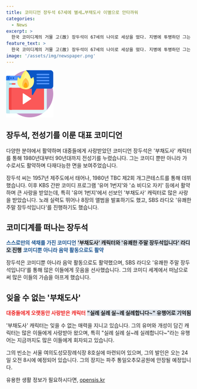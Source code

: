 ```yaml
---
title: 코미디언 장두석 67세에 별세…부채도사 이별으로 안타까워
categories:
  - News
excerpt: >
  한국 코미디계의 거물 고(故) 장두석이 67세의 나이로 세상을 떴다. 지병에 투병하던 그는 TBC 제2회 개그콘테스트를 시작으로 부채도사 캐릭터로 큰 인기를 끌었으며, 노래 실력으로도 활약했다. SBS 라디오 유쾌한 주말 장두석입니다를 진행하기도 했다. 오마주되는 유명한 대사로 그의 존재가 계속되고 있으며, 장례식은 여의도성모장례식장 8호실에서 열린 뒤 파주 통일오추모공원에 안장될 예정이다.
feature_text: >
  한국 코미디계의 거물 고(故) 장두석이 67세의 나이로 세상을 떴다. 지병에 투병하던 그는 TBC 제2회 개그콘테스트를 시작으로 부채도사 캐릭터로 큰 인기를 끌었으며, 노래 실력으로도 활약했다. SBS 라디오 유쾌한 주말 장두석입니다를 진행하기도 했다. 오마주되는 유명한 대사로 그의 존재가 계속되고 있으며, 장례식은 여의도성모장례식장 8호실에서 열린 뒤 파주 통일오추모공원에 안장될 예정이다.
image: '/assets/img/newspaper.png'
---
```


<p><img src="/assets/img/news.png" alt="rentncar 속보" /></p>

<h2 data-ke-size="size26">장두석, 전성기를 이룬 대표 코미디언</h2>

<p>다양한 분야에서 활약하며 대중들에게 사랑받았던 코미디언 장두석은 '부채도사' 캐릭터를 통해 1980년대부터 90년대까지 전성기를 누렸습니다. 그는 코미디 뿐만 아니라 가수로서도 활약하며 다재다능한 면을 보여주었습니다.</p>

<p data-ke-size="size16">장두석 씨는 1957년 제주도에서 태어나, 1980년 TBC 제2회 개그콘테스트를 통해 데뷔했습니다. 이후 KBS 간판 코미디 프로그램 '유머 1번지'와 '쇼 비디오 자키' 등에서 활약하며 큰 사랑을 받았는데, 특히 '유머 1번지'에서 선보인 '부채도사' 캐릭터로 많은 사랑을 받았습니다. 노래 실력도 뛰어나 8장의 앨범을 발표하기도 했고, SBS 라디오 '유쾌한 주말 장두석입니다'를 진행하기도 했습니다. </p>

<h2 data-ke-size="size26">코미디계를 떠나는 장두석</h2>

<p><b><span style="color: #1a5490;">스스로만의 색채를 가진 코미디언</span></b>
<b><span style="background-color: #21538527;">'부채도사' 캐릭터와 '유쾌한 주말 장두석입니다' 라디오 진행</span></b>
<b><span style="color: #1a5490;">코미디뿐 아니라 음악 활동으로도 활약</span></b></p>

<p>장두석은 코미디뿐 아니라 음악 활동으로도 활약했으며, SBS 라디오 '유쾌한 주말 장두석입니다'를 통해 많은 이들에게 웃음을 선사했습니다. 그의 코미디 세계에서 떠남으로써 많은 이들의 가슴을 아프게 했습니다.</p>

<h2 data-ke-size="size26">잊을 수 없는 '부채도사'</h2>

<p><b><span style="color: #ee2323;">대중들에게 오랫동안 사랑받은 캐릭터</span></b>
<b><span style="background-color: #21538527;">"실례 실례 실~례 실례합니다~" 유행어로 기억됨</span></b></p>

<p>'부채도사' 캐릭터는 잊을 수 없는 매력을 지니고 있습니다. 그의 유머와 개성이 담긴 캐릭터는 많은 이들에게 사랑받아 왔으며, 특히 "실례 실례 실~례 실례합니다~"라는 유행어는 지금까지도 많은 이들에게 회자되고 있습니다.</p>

<p>그의 빈소는 서울 여의도성모장례식장 8호실에 마련되어 있으며, 그의 발인은 오는 24일 오전 8시에 예정되어 있습니다. 그의 장지는 파주 통일오추모공원에 안장될 예정입니다. </p>
유용한 생활 정보가 필요하시다면, <a href="https://opensis.kr" rel="dofollow">opensis.kr</a>


